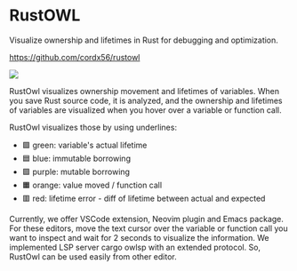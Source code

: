 # RustOWL

Visualize ownership and lifetimes in Rust for debugging and optimization. 


https://github.com/cordx56/rustowl


![](https://github.com/cordx56/rustowl/raw/main/docs/readme-screenshot.png)


RustOwl visualizes ownership movement and lifetimes of variables. When you save Rust source code, it is analyzed, and the ownership and lifetimes of variables are visualized when you hover over a variable or function call.

RustOwl visualizes those by using underlines:

- 🟩 green: variable's actual lifetime
- 🟦 blue: immutable borrowing
- 🟪 purple: mutable borrowing
- 🟧 orange: value moved / function call
- 🟥 red: lifetime error - diff of lifetime between actual and expected


Currently, we offer VSCode extension, Neovim plugin and Emacs package. For these editors, move the text cursor over the variable or function call you want to inspect and wait for 2 seconds to visualize the information. We implemented LSP server cargo owlsp with an extended protocol. So, RustOwl can be used easily from other editor.

